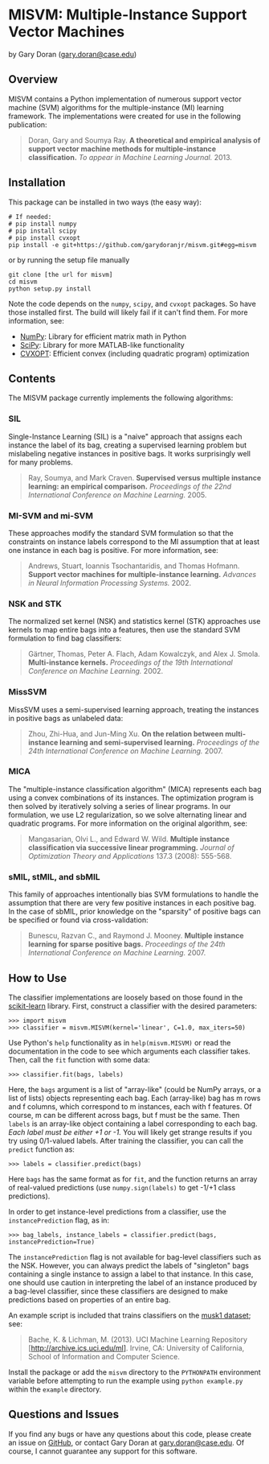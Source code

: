 MISVM: Multiple-Instance Support Vector Machines
================================================

by Gary Doran (<gary.doran@case.edu>)

Overview
--------

MISVM contains a Python implementation of numerous support vector machine (SVM)
algorithms for the multiple-instance (MI) learning framework. The
implementations were created for use in the following publication:
> Doran, Gary and Soumya Ray. **A theoretical and empirical analysis of support
> vector machine methods for multiple-instance classification.** _To appear in
> Machine Learning Journal._ 2013.

Installation
------------

This package can be installed in two ways (the easy way):

    # If needed:
    # pip install numpy
    # pip install scipy
    # pip install cvxopt
    pip install -e git+https://github.com/garydoranjr/misvm.git#egg=misvm

or by running the setup file manually

    git clone [the url for misvm]
    cd misvm
    python setup.py install

Note the code depends on the `numpy`, `scipy`, and `cvxopt` packages. So have those
installed first. The build will likely fail if it can't find them. For more information, see:

 + [NumPy](http://www.numpy.org/): Library for efficient matrix math in Python
 + [SciPy](http://www.scipy.org/): Library for more MATLAB-like functionality
 + [CVXOPT](http://cvxopt.org/): Efficient convex (including quadratic program) optimization

Contents
--------

The MISVM package currently implements the following algorithms:

### SIL
Single-Instance Learning (SIL) is a "naive" approach that assigns each instance
the label of its bag, creating a supervised learning problem but mislabeling
negative instances in positive bags. It works surprisingly well for many
problems.
> Ray, Soumya, and Mark Craven. **Supervised versus multiple instance learning:
> an empirical comparison.** _Proceedings of the 22nd International Conference
> on Machine Learning._ 2005.

### MI-SVM and mi-SVM
These approaches modify the standard SVM formulation so that the constraints on
instance labels correspond to the MI assumption that at least one instance in
each bag is positive. For more information, see:
> Andrews, Stuart, Ioannis Tsochantaridis, and Thomas Hofmann. **Support vector
> machines for multiple-instance learning.** _Advances in Neural Information
> Processing Systems._ 2002.

### NSK and STK
The normalized set kernel (NSK) and statistics kernel (STK) approaches use
kernels to map entire bags into a features, then use the standard SVM
formulation to find bag classifiers:
> Gärtner, Thomas, Peter A. Flach, Adam Kowalczyk, and Alex J. Smola.
> **Multi-instance kernels.** _Proceedings of the 19th International Conference on
> Machine Learning._ 2002.

### MissSVM
MissSVM uses a semi-supervised learning approach, treating the instances in
positive bags as unlabeled data:
> Zhou, Zhi-Hua, and Jun-Ming Xu. **On the relation between multi-instance
> learning and semi-supervised learning.** _Proceedings of the 24th
> International Conference on Machine Learning._ 2007.

### MICA
The "multiple-instance classification algorithm" (MICA) represents each bag
using a convex combinations of its instances. The optimization program is then
solved by iteratively solving a series of linear programs. In our formulation,
we use L2 regularization, so we solve alternating linear and quadratic programs.
For more information on the original algorithm, see:
> Mangasarian, Olvi L., and Edward W. Wild. **Multiple instance classification
> via successive linear programming.** _Journal of Optimization Theory and
> Applications_ 137.3 (2008): 555-568.

### sMIL, stMIL, and sbMIL
This family of approaches intentionally bias SVM formulations to handle the
assumption that there are very few positive instances in each positive bag. In
the case of sbMIL, prior knowledge on the "sparsity" of positive bags can be
specified or found via cross-validation:
> Bunescu, Razvan C., and Raymond J. Mooney. **Multiple instance learning for
> sparse positive bags.** _Proceedings of the 24th International Conference on
> Machine Learning._ 2007.

How to Use
----------

The classifier implementations are loosely based on those found in the
[scikit-learn](http://scikit-learn.org/stable/) library. First, construct a
classifier with the desired parameters:

    >>> import misvm
    >>> classifier = misvm.MISVM(kernel='linear', C=1.0, max_iters=50)

Use Python's `help` functionality as in `help(misvm.MISVM)` or read the
documentation in the code to see which arguments each classifier takes. Then,
call the `fit` function with some data:

    >>> classifier.fit(bags, labels)

Here, the `bags` argument is a list of "array-like" (could be NumPy arrays, or a
list of lists) objects representing each bag. Each (array-like) bag has m rows
and f columns, which correspond to m instances, each with f features. Of course,
m can be different across bags, but f must be the same. Then `labels` is an
array-like object containing a label corresponding to each bag. *Each label must
be either +1 or -1.* You will likely get strange results if you try using
0/1-valued labels. After training the classifier, you can call the `predict`
function as:

    >>> labels = classifier.predict(bags)

Here `bags` has the same format as for `fit`, and the function returns an array
of real-valued predictions (use `numpy.sign(labels)` to get -1/+1 class
predictions).

In order to get instance-level predictions from a classifier, use the
`instancePrediction` flag, as in:

    >>> bag_labels, instance_labels = classifier.predict(bags, instancePrediction=True)

The `instancePrediction` flag is not available for bag-level classifiers such
as the NSK. However, you can always predict the labels of "singleton" bags
containing a single instance to assign a label to that instance. In this case,
one should use caution in interpreting the label of an instance produced by a
bag-level classifier, since these classifiers are designed to make predictions
based on properties of an entire bag.

An example script is included that trains classifiers on the [musk1
dataset](http://archive.ics.uci.edu/ml/datasets/Musk+(Version+1)); see:
> Bache, K. & Lichman, M. (2013). UCI Machine Learning Repository
> [http://archive.ics.uci.edu/ml]. Irvine, CA: University of California, School
> of Information and Computer Science.

Install the package or add the `misvm` directory to the `PYTHONPATH` environment
variable before attempting to run the example using `python example.py` within
the `example` directory.

Questions and Issues
--------------------

If you find any bugs or have any questions about this code, please create an
issue on [GitHub](https://github.com/garydoranjr/misvm/issues), or contact Gary
Doran at <gary.doran@case.edu>. Of course, I cannot guarantee any support for
this software.
